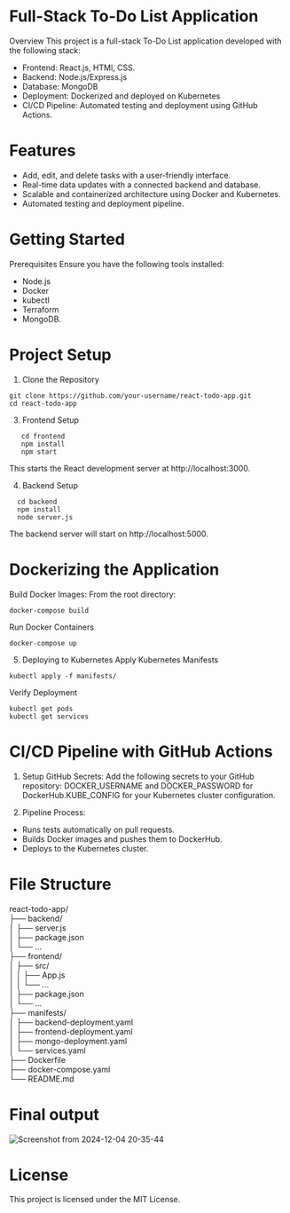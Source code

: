 # Full-Stack To-Do List Application
Overview
This project is a full-stack To-Do List application developed with the following stack:

 - Frontend: React.js, HTMl, CSS.
 - Backend: Node.js/Express.js
 - Database: MongoDB
 - Deployment: Dockerized and deployed on Kubernetes
 - CI/CD Pipeline: Automated testing and deployment using GitHub Actions.

# Features

 - Add, edit, and delete tasks with a user-friendly interface.
 - Real-time data updates with a connected backend and database.
 - Scalable and containerized architecture using Docker and Kubernetes.
 - Automated testing and deployment pipeline.
 
# Getting Started
Prerequisites
Ensure you have the following tools installed:

 - Node.js
 - Docker
 - kubectl
 - Terraform
 - MongoDB.

# Project Setup
1. Clone the Repository
```
git clone https://github.com/your-username/react-todo-app.git  
cd react-todo-app  
```
3. Frontend Setup
```
   cd frontend  
   npm install  
   npm start  
```
This starts the React development server at http://localhost:3000.

4. Backend Setup
```
  cd backend  
  npm install  
  node server.js
```      
The backend server will start on http://localhost:5000.


# Dockerizing the Application

Build Docker Images:
From the root directory:
```
docker-compose build  
```
Run Docker Containers
```
docker-compose up  
```
5. Deploying to Kubernetes
Apply Kubernetes Manifests
```
kubectl apply -f manifests/ 
```
Verify Deployment
```
kubectl get pods  
kubectl get services  
```
# CI/CD Pipeline with GitHub Actions

1. Setup GitHub Secrets:
 Add the following secrets to your GitHub repository:
DOCKER_USERNAME and DOCKER_PASSWORD for DockerHub.KUBE_CONFIG for your Kubernetes cluster configuration.

2. Pipeline Process:
- Runs tests automatically on pull requests.
- Builds Docker images and pushes them to DockerHub.
- Deploys to the Kubernetes cluster.

# File Structure

react-todo-app/  
├── backend/  
│   ├── server.js  
│   ├── package.json  
│   └── ...  
├── frontend/  
│   ├── src/  
│   │   ├── App.js  
│   │   └── ...  
│   ├── package.json  
│   └── ...  
├── manifests/  
│   ├── backend-deployment.yaml  
│   ├── frontend-deployment.yaml  
│   ├── mongo-deployment.yaml  
│   └── services.yaml  
├── Dockerfile  
├── docker-compose.yaml  
└── README.md  

# Final output

![Screenshot from 2024-12-04 20-35-44](https://github.com/user-attachments/assets/ac323c86-0ea9-4467-bbc5-feee681cc194)


# License

This project is licensed under the MIT License.




